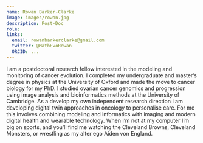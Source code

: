 ```yaml
---
name: Rowan Barker-Clarke
image: images/rowan.jpg
description: Post-Doc
role: 
links:
  email: rowanbarkerclarke@gmail.com
  twitter: @MathEvoRowan
  ORCID: ...
---
```


I am a postdoctoral research fellow interested in the modeling and monitoring of cancer evolution. I completed my undergraduate and master’s degree in physics at the University of Oxford and made the move to cancer biology for my PhD.
I studied ovarian cancer genomics and progression using image analysis and bioinformatics methods at the University of Cambridge. As a develop my own independent research direction I am developing digital twin approaches in oncology to personalise care. For me this involves combining modeling and informatics with imaging and modern digital health and wearable technology.
When I’m not at my computer I’m big on sports, and you’ll find me watching the Cleveland Browns, Cleveland Monsters, or wrestling as my alter ego Aiden von England.
